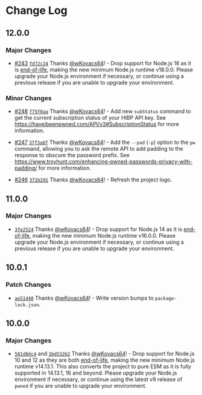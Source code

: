 # Change Log

## 12.0.0

### Major Changes

- [#243](https://github.com/wKovacs64/pwned/pull/243) [`fd72c24`](https://github.com/wKovacs64/pwned/commit/fd72c24a77892fb9b746aa717210ee4f6445d643) Thanks [@wKovacs64](https://github.com/wKovacs64)! - Drop support for Node.js 16 as it is [end-of-life](https://nodejs.org/en/download/releases), making the new minimum Node.js runtime v18.0.0. Please upgrade your Node.js environment if necessary, or continue using a previous release if you are unable to upgrade your environment.

### Minor Changes

- [#248](https://github.com/wKovacs64/pwned/pull/248) [`f75f0aa`](https://github.com/wKovacs64/pwned/commit/f75f0aacff7d72af3d49411fa1a413e476e17f65) Thanks [@wKovacs64](https://github.com/wKovacs64)! - Add new `subStatus` command to get the current subscription status of your HIBP API key. See https://haveibeenpwned.com/API/v3#SubscriptionStatus for more information.

- [#247](https://github.com/wKovacs64/pwned/pull/247) [`37f3a6f`](https://github.com/wKovacs64/pwned/commit/37f3a6fecb9497ae1c5315a56a55bd5c1c409d9d) Thanks [@wKovacs64](https://github.com/wKovacs64)! - Add the `--pad` (`-p`) option to the `pw` command, allowing you to ask the remote API to add padding to the response to obscure the password prefix. See https://www.troyhunt.com/enhancing-pwned-passwords-privacy-with-padding/ for more information.

- [#246](https://github.com/wKovacs64/pwned/pull/246) [`372b291`](https://github.com/wKovacs64/pwned/commit/372b2916fc2926c64cf3b1e1049449da02a2eac9) Thanks [@wKovacs64](https://github.com/wKovacs64)! - Refresh the project logo.

## 11.0.0

### Major Changes

- [`3fe2524`](https://github.com/wKovacs64/pwned/commit/3fe25245bd702886d2788541006cf236d915c800) Thanks [@wKovacs64](https://github.com/wKovacs64)! - Drop support for Node.js 14 as it is [end-of-life](https://nodejs.org/en/about/releases/), making the new minimum Node.js runtime v16.0.0. Please upgrade your Node.js environment if necessary, or continue using a previous release if you are unable to upgrade your environment.

## 10.0.1

### Patch Changes

- [`ae51440`](https://github.com/wKovacs64/pwned/commit/ae51440c39454b3f6921346b85c6500e9361b040) Thanks [@wKovacs64](https://github.com/wKovacs64)! - Write version bumps to `package-lock.json`.

## 10.0.0

### Major Changes

- [`581d0dc4`](https://github.com/wKovacs64/pwned/commit/581d0dc4dc7d3e796866003c116d5ca44da838b4) and [`1bd53262`](https://github.com/wKovacs64/pwned/commit/1bd532629446b5f9b72aac6ff82c5bafc9caa2fb) Thanks [@wKovacs64](https://github.com/wKovacs64)! - Drop support for Node.js 10 and 12 as they are both [end-of-life](https://nodejs.org/en/about/releases/), making the new minimum Node.js runtime v14.13.1. This also converts the project to pure ESM as it is fully supported in 14.13.1, 16 and beyond. Please upgrade your Node.js environment if necessary, or continue using the latest v9 release of `pwned` if you are unable to upgrade your environment.
